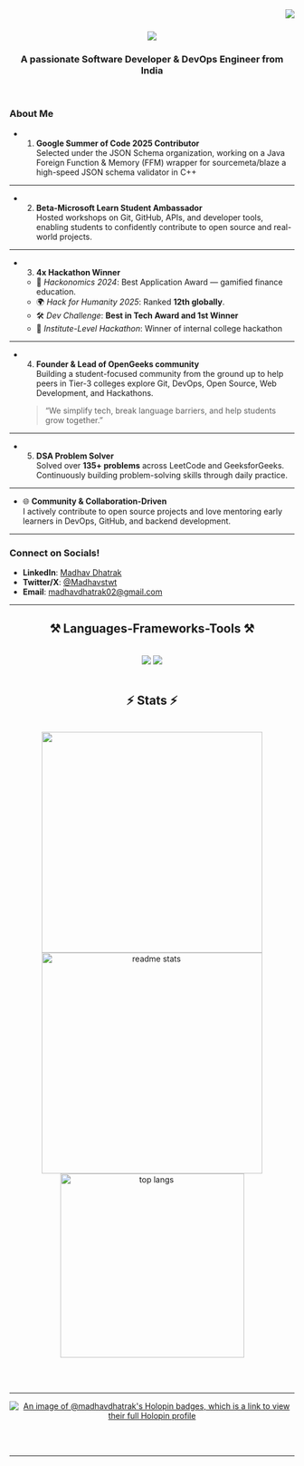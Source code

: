 <img align="right" src="https://visitor-badge.laobi.icu/badge?page_id=MadhavDhatrak.MadhavDhatrak" />

<h1 align="center">
    <img src="https://readme-typing-svg.herokuapp.com/?font=Righteous&size=35&center=true&vCenter=true&width=500&height=70&duration=4000&lines=Hi+There!+👋;+I'm+Madhav+Dhatrak!;" />
</h1>

<h3 align="center">A passionate Software Developer & DevOps Engineer from India </h3>

<br/>

### About Me

- 1. **Google Summer of Code 2025 Contributor**  
  Selected under the JSON Schema organization, working on a Java Foreign Function & Memory (FFM) wrapper for sourcemeta/blaze a high-speed JSON schema validator in C++
---
- 2. **Beta-Microsoft Learn Student Ambassador**  
  Hosted workshops on Git, GitHub, APIs, and developer tools, enabling students to confidently contribute to open source and real-world projects.
---
- 3. **4x Hackathon Winner**  
  - 🥇 *Hackonomics 2024*: Best Application Award — gamified finance education.  
  - 🌍 *Hack for Humanity 2025*: Ranked **12th globally**.  
  - 🛠️ *Dev Challenge*: **Best in Tech Award and 1st Winner**  
  - 🏫 *Institute-Level Hackathon*: Winner of internal college hackathon
---
- 4. **Founder & Lead of OpenGeeks community**  
  Building a student-focused community from the ground up to help peers in Tier-3 colleges explore Git, DevOps, Open Source, Web Development, and Hackathons.  
  >  “We simplify tech, break language barriers, and help students grow together.”

---
- 5. **DSA Problem Solver**  
  Solved over **135+ problems** across LeetCode and GeeksforGeeks. Continuously building problem-solving skills through daily practice.
---
- 🌐 **Community & Collaboration-Driven**  
  I actively contribute to open source projects and love mentoring early learners in DevOps, GitHub, and backend development.

---
### Connect on Socials!

- **LinkedIn**: [Madhav Dhatrak](https://linkedin.com/in/madhav-dhatrak-b52a601b1)
- **Twitter/X**: [@Madhavstwt](https://x.com/Madhavstwt)
- **Email**: [madhavdhatrak02@gmail.com](mailto:madhavdhatrak02@gmail.com)







 </div>


 <hr/>
 
<h2 align="center">⚒️ Languages-Frameworks-Tools ⚒️</h2>
<br/>
<div align="center">
    <img src="https://skillicons.dev/icons?i=c,cpp,java,golang,python,html,css,bootstrap,react,github,figma,tailwind,git," />
    <img src="https://skillicons.dev/icons?i=nodejs,javascript,typescript,express,firebase,mongodb,mysql,postgresql,linux,jenkins,docker,kubernetes," /><br>
</div>

<br/>



<h2 align="center">⚡ Stats ⚡</h2>
<br>
<div align=center>
  <img width=390 src="https://streak-stats.demolab.com/?user=madhavdhatrak&theme=react&border_radius=10."/>
  <img width=390 src="https://github-readme-stats.vercel.app/api?username=madhavdhatrak&count_private=true&show_icons=true&theme=react&rank_icon=github&border_radius=10" alt="readme stats" />
  <br/>
 <img width=325 align="center" src="https://github-readme-stats.vercel.app/api/top-langs/?username=madhavdhatrak&hide=HTML&langs_count=8&layout=compact&theme=react&border_radius=10&size_weight=0.5&count_weight=0.5&exclude_repo=github-readme-stats" alt="top langs" 
</div>

<br/><br/>

<hr/>

[![An image of @madhavdhatrak's Holopin badges, which is a link to view their full Holopin profile](https://holopin.me/madhavdhatrak)](https://holopin.io/@madhavdhatrak)

<br/><br/>

<hr/>

<br/>



















































